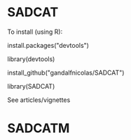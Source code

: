 # SADCAT

To install (using R):

install.packages("devtools")

library(devtools)

install_github("gandalfnicolas/SADCAT")

library(SADCAT)

See articles/vignettes
# SADCATM
